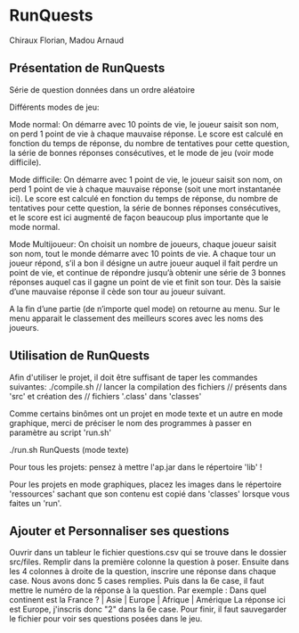 # RunQuests

Chiraux Florian, Madou Arnaud

## Présentation de RunQuests

Série de question données dans un ordre aléatoire

Différents modes de jeu:

Mode normal: On démarre avec 10 points de vie, le joueur saisit son nom, on perd 1 point de vie à chaque mauvaise réponse. Le score est calculé en fonction du temps de réponse, du nombre de tentatives pour cette question, la série de bonnes réponses consécutives, et le mode de jeu (voir mode difficile).

Mode difficile: On démarre avec 1 point de vie, le joueur saisit son nom, on perd 1 point de vie à chaque mauvaise réponse (soit une mort instantanée ici). Le score est calculé en fonction du temps de réponse, du nombre de tentatives pour cette question, la série de bonnes réponses consécutives, et le score est ici augmenté de façon beaucoup plus importante que le mode normal.

Mode Multijoueur: On choisit un nombre de joueurs, chaque joueur saisit son nom, tout le monde démarre avec 10 points de vie. A chaque tour un joueur répond, s’il a bon il désigne un autre joueur auquel il fait perdre un point de vie, et continue de répondre jusqu’à obtenir une série de 3 bonnes réponses auquel cas il gagne un point de vie et finit son tour. Dès la saisie d’une mauvaise réponse il cède son tour au joueur suivant.

A la fin d’une partie (de n’importe quel mode) on retourne au menu.
Sur le menu apparait le classement des meilleurs scores avec les noms des joueurs.

## Utilisation de RunQuests

Afin d'utiliser le projet, il doit être suffisant de taper les 
commandes suivantes:
./compile.sh            // lancer la compilation des fichiers
                        // présents dans 'src' et création des 
                        // fichiers '.class' dans 'classes'

Comme certains binômes ont un projet en mode texte et un autre 
en mode graphique, merci de préciser le nom des programmes à 
passer en paramètre au script 'run.sh'

./run.sh RunQuests     (mode texte)

Pour tous les projets: pensez à mettre l'ap.jar dans le répertoire 'lib' !

Pour les projets en mode graphiques, placez les images dans le répertoire
'ressources' sachant que son contenu est copié dans 'classes' lorsque 
vous faites un 'run'.

## Ajouter et Personnaliser ses questions

Ouvrir dans un tableur le fichier questions.csv qui se trouve dans le dossier src/files.
Remplir dans la première colonne la question à poser.
Ensuite dans les 4 colonnes à droite de la question, inscrire une réponse dans chaque case.
Nous avons donc 5 cases remplies.
Puis dans la 6e case, il faut mettre le numéro de la réponse à la question.
Par exemple :
Dans quel continent est la France ? | Asie | Europe | Afrique | Amérique
La réponse ici est Europe, j'inscris donc "2" dans la 6e case.
Pour finir, il faut sauvegarder le fichier pour voir ses questions posées dans le jeu.


